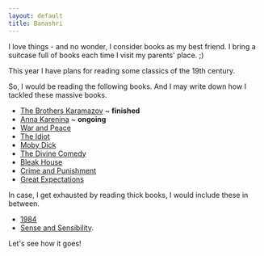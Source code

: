 ```yaml
---
layout: default
title: Banashri
---
```


I love things - and no wonder, I consider books as my best friend. I bring a suitcase full of books each time
I visit my parents' place. ;)

This year I have plans for reading some classics of the 19th century.

So, I would be reading the following books. And I may write down how I tackled these massive books.

- [The Brothers Karamazov](https://www.amazon.de/-/en/Fyodor-Dostoevsky/dp/0553212168/ref=sr_1_1?dchild=1&keywords=the+brothers+karamazov+bantam&qid=1611422835&s=books&sr=1-1) ~ **finished**
- [Anna Karenina](https://www.amazon.de/-/en/Leo-Tolstoy/dp/0140449175/ref=sr_1_8?crid=1PELFGBOG0OHM&dchild=1&keywords=anna+karenina&qid=1611423018&s=books&sprefix=Anna+kare%2Cstripbooks%2C184&sr=1-8) ~ **ongoing**
- [War and Peace](https://www.amazon.de/-/en/Leo-Tolstoy/dp/0199232768/ref=sr_1_1?dchild=1&keywords=war+and+peace+Oxford&qid=1611422913&s=books&sr=1-1)
- [The Idiot](https://www.amazon.de/-/en/Fjodor-Michajlovič-Dostojevskij/dp/1847493432/ref=sr_1_7?dchild=1&keywords=the+idiot&qid=1611422930&s=books&sr=1-7)
- [Moby Dick](https://www.amazon.de/-/en/Tony-Tanner/dp/0199535728/ref=sr_1_1?dchild=1&keywords=Moby+dick+oxford&qid=1611423054&s=books&sr=1-1)
- [The Divine Comedy](https://www.amazon.de/-/en/Peter-Armour/dp/0679433139/ref=sr_1_5?crid=18P199LOIUJ60&dchild=1&keywords=divine+comedy&qid=1611423081&s=books&sprefix=Divine+Co%2Cstripbooks%2C333&sr=1-5)
- [Bleak House](https://www.amazon.de/gp/product/0199536317/ref=ppx_yo_dt_b_asin_title_o04_s00?ie=UTF8&psc=1)
- [Crime and Punishment](https://www.amazon.de/-/en/Fyodor-Dostoevsky/dp/0099981904/ref=sr_1_5?crid=2VMPIEBV0MTBM&dchild=1&keywords=crime+and+punishment&qid=1611423230&sprefix=crime+and+%2Caps%2C175&sr=8-5)
- [Great Expectations](https://www.amazon.de/-/en/Charles-Dickens/dp/0141198893/ref=sr_1_1?crid=YJWRY7Z7C8TB&dchild=1&keywords=great+expectations+charles+dickens+penguin&qid=1611423208&sprefix=great+expectations+Charles+dickens+pen%2Caps%2C345&sr=8-1)

In case, I get exhausted by reading thick books, I would include these in between.
- [1984](https://www.amazon.de/-/en/George-Orwell/dp/0141036141/ref=sr_1_4?dchild=1&keywords=1984&qid=1611423410&sr=8-4)
- [Sense and Sensibility](https://www.amazon.de/gp/product/0141199679/ref=ppx_yo_dt_b_asin_title_o04_s00?ie=UTF8&psc=1).

Let's see how it goes!

